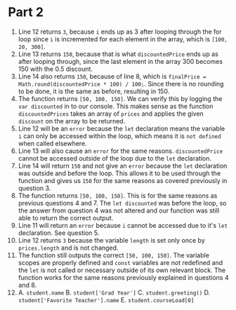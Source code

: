 # Part 2

1. Line 12 returns `3`, because `i` ends up as 3 after looping through the for loop since `i` is incremented for each element in the array, which is `[100, 20, 300]`.
2. Line 13 returns `150`, because that is what `discountedPrice` ends up as after looping through, since the last element in the array 300 becomes 150 with the 0.5 discount.
3. Line 14 also returns `150`, because of line 8, which is `finalPrice = Math.round(discountedPrice * 100) / 100;`. Since there is no rounding to be done, it is the same as before, resulting in 150.
4. The function returns `[50, 100, 150]`. We can verify this by logging the `var discounted` in to our console. This makes sense as the function `discountedPrices` takes an array of `prices` and applies the given `discount` on the array to be returned. 
5. Line 12 will be an `error` because the `let` declaration means the variable `i` can only be accessed within the loop, which means it is `not defined` when called elsewhere.
6. Line 13 will also cause an `error` for the same reasons. `discountedPrice` cannot be accessed outside of the loop due to the `let` declaration.
7. Line 14 will return `150` and not give an `error` because the `let` declaration was outside and before the loop. This allows it to be used through the function and gives us `150` for the same reasons as covered previously in question 3.
8. The function returns `[50, 100, 150]`. This is for the same reasons as previous questions 4 and 7. The `let discounted` was before the loop, so the answer from question 4 was not altered and our function was still able to return the correct output.
9. Line 11 will return an `error` because `i` cannot be accessed due to it's `let` declaration. See question 5.
10. Line 12 returns `3` because the variable `length` is set only once by `prices.length` and is not changed.
11. The function still outputs the correct `[50, 100, 150]`. The variable scopes are properly defined and `const` variables are not redefined and the `let` is not called or necessary outside of its own relevant block. The function works for the same reasons previously explained in questions 4 and 8.
12. A. `student.name`
    B. `student['Grad Year']`
    C. `student.greeting()`
    D. `student['Favorite Teacher'].name`
    E. `student.courseLoad[0]`